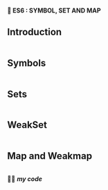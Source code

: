 #### 🎯 ES6 : SYMBOL, SET AND MAP
## Introduction
```js
```

## Symbols
```js
```

## Sets
```js
```

## WeakSet
```js
```

## Map and Weakmap
```js
```


👍🏿 ***my code***

